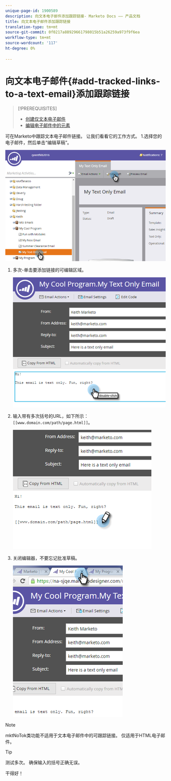 ```yaml
---
unique-page-id: 1900589
description: 向文本电子邮件添加跟踪链接- Marketo Docs —— 产品文档
title: 向文本电子邮件添加跟踪链接
translation-type: tm+mt
source-git-commit: 0f0217a88929661798015b51a26259a973f9f6ea
workflow-type: tm+mt
source-wordcount: '117'
ht-degree: 0%

---
```



# 向文本电子邮件{#add-tracked-links-to-a-text-email}添加跟踪链接

>[!PREREQUISITES]
>
>* [创建仅文本电子邮件](/help/marketo/product-docs/email-marketing/general/creating-an-email/create-a-text-only-email.md)
>* [编辑电子邮件中的元素](/help/marketo/product-docs/email-marketing/general/email-editor-2/edit-elements-in-an-email.md)


可在Marketo中跟踪文本电子邮件链接。 让我们看看它的工作方式。 1.选择您的电子邮件，然后单击“编辑草稿”。

![](assets/one-9.png)

1. 多次-单击要添加链接的可编辑区域。

   ![](assets/two-8.png)

1. 输入带有多次括号的URL，如下所示：`[[www.domain.com/path/page.html]]`。

   ![](assets/three-8.png)

1. 关闭编辑器，不要忘记批准草稿。

   ![](assets/four-6.png)

>[!NOTE]
>
>mktNoTok类功能不适用于文本电子邮件中的可跟踪链接。 仅适用于HTML电子邮件。

>[!TIP]
>
>测试多次。 确保输入的括号正确无误。

干得好！

